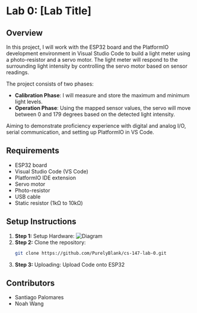 # Lab 0: [Lab Title]

## Overview
In this project, I will work with the ESP32 board and the PlatformIO development environment in Visual Studio Code to build a light meter using a photo-resistor and a servo motor. The light meter will respond to the surrounding light intensity by controlling the servo motor based on sensor readings. 

The project consists of two phases:

- **Calibration Phase**: I will measure and store the maximum and minimum light levels.
- **Operation Phase**: Using the mapped sensor values, the servo will move between 0 and 179 degrees based on the detected light intensity.

Aiming to demonstrate proficiency experience with digital and analog I/O, serial communication, and setting up PlatformIO in VS Code.


## Requirements
- ESP32 board
- Visual Studio Code (VS Code)
- PlatformIO IDE extension
- Servo motor
- Photo-resistor
- USB cable
- Static resistor (1kΩ to 10kΩ)
  
## Setup Instructions
1. **Step 1:** Setup Hardware:
   ![Diagram](image.png)
2. **Step 2:** Clone the repository:
   ```bash
   git clone https://github.com/PurelyBlank/cs-147-lab-0.git
3. **Step 3:** Uploading:
   Upload Code onto ESP32


## Contributors
- Santiago Palomares
- Noah Wang

